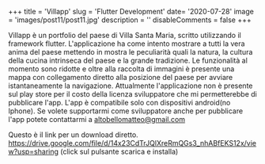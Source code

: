+++ 
title = 'Villapp' 
slug = 'Flutter Development'
date= '2020-07-28'
image = 'images/post11/post11.jpg' 
description = '' 
disableComments = false
+++

Villapp è un portfolio del paese di Villa Santa Maria, scritto utilizzando il framework flutter. L'applicazione ha come intento mostrare a tutti la vera anima del paese mettendo in mostra le peculiarità quali la natura, la cultura della cucina intrinseca del paese e la grande tradizione. Le funzionalità al momento sono ridotte e oltre alla raccolta di immagini è presente una mappa con collegamento diretto alla posizione del paese per avviare istantaneamente la navigazione. Attualmente l'applicazione non è presente sul play store per il costo della licenza sviluppatore che mi permetterebbe di pubblicare l'app. L'app è compatibile solo con dispositivi android(no Iphone). Se volete supportarmi come sviluppatore anche per pubblicare l'app potete contattarmi a altobellomatteo@gmail.com


Questo è il link per un download diretto.
https://drive.google.com/file/d/14x23CdTrJQlXreRmQGs3_nhABfEKS12x/view?usp=sharing
(click sul pulsante scarica e installa)